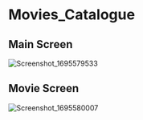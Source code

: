 # Movies_Catalogue

## Main Screen
![Screenshot_1695579533](https://github.com/emad-eddine/Movies_Catalogue/assets/71189781/266c0dd6-b5a1-4fbc-bb7a-7310486b3324)


## Movie Screen
![Screenshot_1695580007](https://github.com/emad-eddine/Movies_Catalogue/assets/71189781/858733d5-8a34-4458-b2d7-b844cd0a4242)
